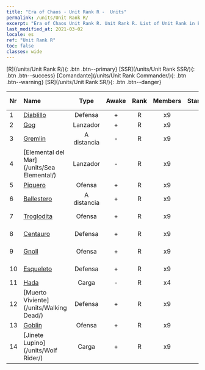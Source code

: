 ```yaml
---
title: "Era of Chaos - Unit Rank R -  Units"
permalink: /units/Unit Rank R/
excerpt: "Era of Chaos Unit Rank R. Unit Rank R. List of Unit Rank in Era of Chaos"
last_modified_at: 2021-03-02
locale: es
ref: "Unit Rank R"
toc: false
classes: wide
---
```

 [R](/units/Unit Rank R/){: .btn .btn--primary} [SSR](/units/Unit Rank SSR/){: .btn .btn--success} [Comandante](/units/Unit Rank Commander/){: .btn .btn--warning} [SR](/units/Unit Rank SR/){: .btn .btn--danger} 

  | Nr |         Name        |   Type   | Awake |    Rank   |   Members     |  Stars  |  Attack  |     HP    | Awaken Name  |
  |:---|:--------------------|:--------:|:-----:|:---------:|:-------------:|:-------:|:--------:|:---------:|:-------------|
  | 1 | [Diablillo](/units/Imp/) | Defensa | + | R | x9 | <i class="fas fa-star"/> | 51.3 | 1224 |  Familiar  |
  | 2 | [Gog](/units/Gog/) | Lanzador | + | R | x9 | <i class="fas fa-star"/> | 102.6 | 629 |  Magog  |
  | 3 | [Gremlin](/units/Gremlin/) | A distancia | - | R | x9 | <i class="fas fa-star"/> | 84.4 | 645 |   -   |
  | 4 | [Elemental del Mar](/units/Sea Elemental/) | Lanzador | - | R | x9 | <i class="fas fa-star"/> | 201.8 | 1446 |  Elemental de la Marea  |
  | 5 | [Piquero](/units/Pikeman/) | Ofensa | + | R | x9 | <i class="fas fa-star"/> | 84.4 | 645 |  Alabardero  |
  | 6 | [Ballestero](/units/Marksman/) | A distancia | + | R | x9 | <i class="fas fa-star"/> | 85.3 | 438 |  Arquero Maestro  |
  | 7 | [Troglodita](/units/Troglodyte/) | Ofensa | + | R | x9 | <i class="fas fa-star"/> | 86.0 | 744 |  Troglodita Oscuro  |
  | 8 | [Centauro](/units/Centaur/) | Defensa | + | R | x9 | <i class="fas fa-star"/> | 111.0 | 2691 |  Capitán Centauro  |
  | 9 | [Gnoll](/units/Gnoll/) | Ofensa | + | R | x9 | <i class="fas fa-star"/> | 84.4 | 761 |  Guerrero Gnoll  |
  | 10 | [Esqueleto](/units/Skeleton/) | Defensa | + | R | x9 | <i class="fas fa-star"/> | 57.9 | 1158 |  Esqueleto Guerrero  |
  | 11 | [Hada](/units/Sprite/) | Carga | - | R | x4 | <i class="fas fa-star"/> | 69.5 | 993 |    |
  | 12 | [Muerto Viviente](/units/Walking Dead/) | Defensa | + | R | x9 | <i class="fas fa-star"/> | 117.7 | 2758 |  Zombi  |
  | 13 | [Goblin](/units/Goblin/) | Ofensa | + | R | x9 | <i class="fas fa-star"/> | 82.7 | 761 |  Hobgoblin  |
  | 14 | [Jinete Lupino](/units/Wolf Rider/) | Carga | + | R | x9 | <i class="fas fa-star"/> | 72.8 | 860 |  Incursor Lupino  |

